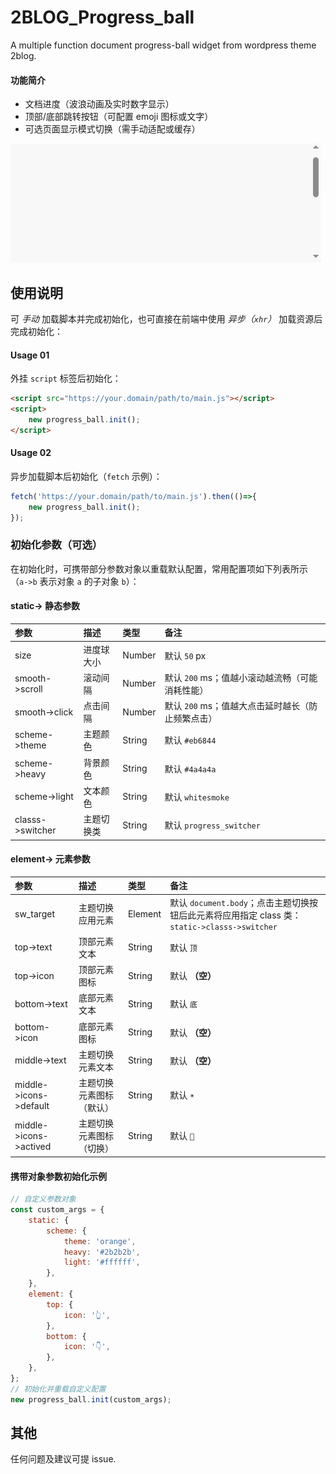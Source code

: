 # 2BLOG_Progress_ball
A multiple function document progress-ball widget from wordpress theme 2blog.

#### 功能简介

- 文档进度（波浪动画及实时数字显示）
- 顶部/底部跳转按钮（可配置 emoji 图标或文字）
- 可选页面显示模式切换（需手动适配或缓存）

![2blog_widget](https://raw.githubusercontent.com/2Broear/2BLOG_Progress_ball/main/2blog_progress_ball.gif "2blog progress ball")

## 使用说明
可 _手动_ 加载脚本并完成初始化，也可直接在前端中使用 _异步（`xhr`）_ 加载资源后完成初始化：
#### Usage 01
外挂 `script` 标签后初始化：
```html
<script src="https://your.domain/path/to/main.js"></script>
<script>
    new progress_ball.init();
</script>
```
#### Usage 02
异步加载脚本后初始化（`fetch` 示例）：
```javascript
fetch('https://your.domain/path/to/main.js').then(()=>{
    new progress_ball.init();
});
```
### 初始化参数（可选）
在初始化时，可携带部分参数对象以重载默认配置，常用配置项如下列表所示（`a->b` 表示对象 `a` 的子对象 `b`）：

#### static-> 静态参数

| 参数 | 描述 | 类型 | 备注 |
| :---- | :---- | :---- | :---- |
| size | 进度球大小 | Number | 默认 `50` px |
| smooth->scroll | 滚动间隔 | Number | 默认 `200` ms；值越小滚动越流畅（可能消耗性能） |
| smooth->click | 点击间隔 | Number | 默认 `200` ms；值越大点击延时越长（防止频繁点击） |
| scheme->theme | 主题颜色 | String | 默认 `#eb6844` |
| scheme->heavy | 背景颜色 | String | 默认 `#4a4a4a` |
| scheme->light | 文本颜色 | String | 默认 `whitesmoke` |
| classs->switcher | 主题切换类 | String | 默认 `progress_switcher` |

#### element-> 元素参数

| 参数 | 描述 | 类型 | 备注 |
| :---- | :---- | :---- | :---- |
| sw_target | 主题切换应用元素 | Element | 默认 `document.body`；点击主题切换按钮后此元素将应用指定 class 类：`static->classs->switcher` |
| top->text | 顶部元素文本 | String | 默认 `顶` |
| top->icon | 顶部元素图标 | String | 默认 __（空）__ |
| bottom->text | 底部元素文本 | String | 默认 `底` |
| bottom->icon | 底部元素图标 | String | 默认 __（空）__ |
| middle->text | 主题切换元素文本 | String | 默认 __（空）__ |
| middle->icons->default | 主题切换元素图标（默认） | String | 默认 `☀️` |
| middle->icons->actived | 主题切换元素图标（切换） | String | 默认 `🌙` |

#### 携带对象参数初始化示例
```javascript
// 自定义参数对象
const custom_args = {
    static: {
        scheme: {
            theme: 'orange',
            heavy: '#2b2b2b',
            light: '#ffffff',
        },
    },
    element: {
        top: {
            icon: '👆',
        },
        bottom: {
            icon: '👇',
        },
    },
};
// 初始化并重载自定义配置
new progress_ball.init(custom_args);
```

## 其他
任何问题及建议可提 issue.
